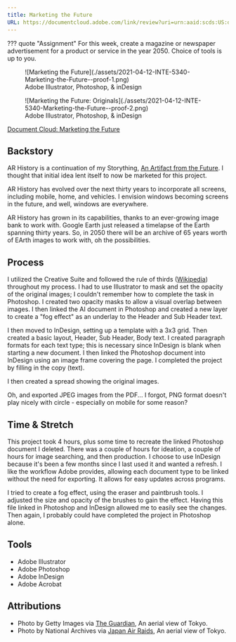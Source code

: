 ```yaml
---
title: Marketing the Future
URL: https://documentcloud.adobe.com/link/review?uri=urn:aaid:scds:US:ddfe993c-dc0d-4afd-af61-c73247009c84
---
```


??? quote "Assignment"
    For this week, create a magazine or newspaper advertisement for a product or service in the year 2050. Choice of tools is up to you.

<figure markdown>
  ![Marketing the Future](./assets/2021-04-12-INTE-5340-Marketing-the-Future--proof-1.png)
  <figcaption>Adobe Illustrator, Photoshop, & inDesign</figcaption>
</figure>

<figure markdown>
  ![Marketing the Future: Originals](./assets/2021-04-12-INTE-5340-Marketing-the-Future--proof-2.png)
  <figcaption>Adobe Illustrator, Photoshop, & inDesign</figcaption>
</figure>

[Document Cloud: Marketing the Future](https://documentcloud.adobe.com/link/review?uri=urn:aaid:scds:US:ddfe993c-dc0d-4afd-af61-c73247009c84)

## Backstory

AR History is a continuation of my Storything, [An Artifact from the Future](../2021-02-06-mid-storything-1). I thought that initial idea lent itself to now be marketed for this project.

AR History has evolved over the next thirty years to incorporate all screens, including mobile, home, and vehicles. I envision windows becoming screens in the future, and well, windows are everywhere.

AR History has grown in its capabilities, thanks to an ever-growing image bank to work with. Google Earth just released a timelapse of the Earth spanning thirty years. So, in 2050 there will be an archive of 65 years worth of EArth images to work with, oh the possibilities.

## Process

I utilized the Creative Suite and followed the rule of thirds ([Wikipedia](https://en.wikipedia.org/wiki/Rule_of_thirds)) throughout my process. I had to use Illustrator to mask and set the opacity of the original images; I couldn't remember how to complete the task in Photoshop. I created two opacity masks to allow a visual overlap between images. I then linked the AI document in Photoshop and created a new layer to create a "fog effect" as an underlay to the Header and Sub Header text.

I then moved to InDesign, setting up a template with a 3x3 grid. Then created a basic layout, Header, Sub Header, Body text. I created paragraph formats for each text type; this is necessary since InDesign is blank when starting a new document. I then linked the Photoshop document into InDesign using an image frame covering the page. I completed the project by filling in the copy (text).

I then created a spread showing the original images.

Oh, and exported JPEG images from the PDF... I forgot, PNG format doesn't play nicely with circle - especially on mobile for some reason?

## Time & Stretch

This project took 4 hours, plus some time to recreate the linked Photoshop document I deleted. There was a couple of hours for ideation, a couple of hours for image searching, and then production. I choose to use InDesign because it's been a few months since I last used it and wanted a refresh. I like the workflow Adobe provides, allowing each document type to be linked without the need for exporting. It allows for easy updates across programs.

I tried to create a fog effect, using the eraser and paintbrush tools. I adjusted the size and opacity of the brushes to gain the effect. Having this file linked in Photoshop and InDesign allowed me to easily see the changes. Then again, I probably could have completed the project in Photoshop alone.

## Tools

- Adobe Illustrator
- Adobe Photoshop
- Adobe InDesign
- Adobe Acrobat

## Attributions

- Photo by Getty Images via [The Guardian](https://www.theguardian.com/cities/2019/jun/13/a-city-built-on-water-the-hidden-rivers-under-tokyos-concrete-and-neon), An aerial view of Tokyo.
- Photo by National Archives via [Japan Air Raids](https://www.japanairraids.org/wp-content/uploads/2010/09/289973-aerial-view-of-Tokyo.jpg), An aerial view of Tokyo.
